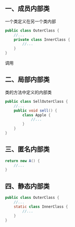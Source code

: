 ## 一、成员内部类

一个类定义在另一个类内部

```java
public class OuterClass {
    //...
    private class InnerClass {
        //...
    }
}
```

调用

## 二、局部内部类

类的方法中定义的内部类

```java
public class SellOuterClass {
    //...
    public void sell() {
        class Apple {
            //...
        }
    }
}
```



## 三、匿名内部类

```java
return new A() {
    //...
}
```



## 四、静态内部类

```java
public class OuterClass {
    //...
    static class InnerClass {
        //...
    }
}
```

